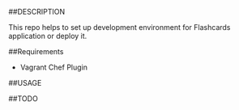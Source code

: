 ##DESCRIPTION

This repo helps to set up development environment for Flashcards application or deploy it.

##Requirements
  - Vagrant Chef Plugin

##USAGE

##TODO


